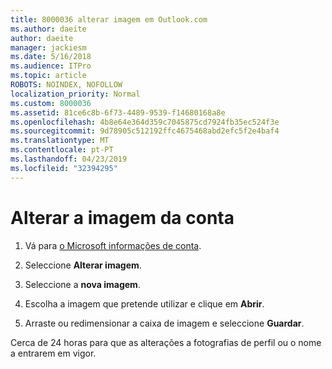 ```yaml
---
title: 8000036 alterar imagem em Outlook.com
ms.author: daeite
author: daeite
manager: jackiesm
ms.date: 5/16/2018
ms.audience: ITPro
ms.topic: article
ROBOTS: NOINDEX, NOFOLLOW
localization_priority: Normal
ms.custom: 8000036
ms.assetid: 81ce6c8b-6f73-4489-9539-f14680168a8e
ms.openlocfilehash: 4b8e64e364d359c7045875cd7924fb35ec524f3e
ms.sourcegitcommit: 9d78905c512192ffc4675468abd2efc5f2e4baf4
ms.translationtype: MT
ms.contentlocale: pt-PT
ms.lasthandoff: 04/23/2019
ms.locfileid: "32394295"
---
```

# <a name="change-your-account-picture"></a>Alterar a imagem da conta

1. Vá para [o Microsoft informações de conta](https://go.microsoft.com/fwlink/p/?linkid=860841).
    
2. Seleccione **Alterar imagem**. 
    
3. Seleccione a **nova imagem**. 
    
4. Escolha a imagem que pretende utilizar e clique em **Abrir**. 
    
5. Arraste ou redimensionar a caixa de imagem e seleccione **Guardar**. 
    
Cerca de 24 horas para que as alterações a fotografias de perfil ou o nome a entrarem em vigor.
  

